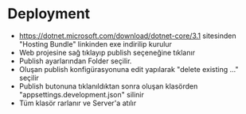 ﻿
# Deployment

- https://dotnet.microsoft.com/download/dotnet-core/3.1 sitesinden "Hosting Bundle" linkinden exe indirilip kurulur
- Web projesine sağ tıklayıp publish seçeneğine tıklanır
- Publish ayarlarından Folder seçilir.
- Oluşan publish konfigürasyonuna edit yapılarak "delete existing ..." seçilir
- Publish butonuna tıklanıldıktan sonra oluşan klasörden "appsettings.development.json" silinir
- Tüm klasör rarlanır ve Server'a atılır